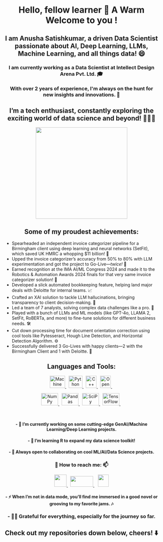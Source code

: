 ### <h1 align="center"> Hello, fellow learner 👋 A Warm Welcome to you ! </h1>

<h2 align="center"> I am Anusha Satishkumar, a driven Data Scientist passionate about AI, Deep Learning, LLMs, Machine Learning, and all things data! 😄 </h2>

<h3 align="center"> I am currently working as a Data Scientist at Intellect Design Arena Pvt. Ltd. 🎓</h4>

<h3 align="center"> With over 2 years of experience, I'm always on the hunt for new insights and innovations. 🤔 </h5>

<h2 align="center"> I’m a tech enthusiast, constantly exploring the exciting world of data science and beyond! 👩🏻‍💻 </h2>

<p align="center"> <img src="https://cdn.pixabay.com/photo/2014/09/16/20/33/sunglasses-448710_960_720.jpg" width="300" align="center"> </p>

<h2 align="center"> Some of my proudest achievements: </h2>

- Spearheaded an independent invoice categorizer pipeline for a Birmingham client using deep learning and neural networks (SetFit), which saved UK HMRC a whopping $11 billion! 💸
- Upped the invoice categorizer’s accuracy from 50% to 80% with LLM experimentation and got the project to Go-Live—*twice!* 🚀
- Earned recognition at the IMA AI/ML Congress 2024 and made it to the Robotics & Automation Awards 2024 finals for that very same invoice categorizer solution! 🎉
- Developed a slick automated bookkeeping feature, helping land major deals with Deloitte for internal teams. 📈
- Crafted an XAI solution to tackle LLM hallucinations, bringing transparency to client decision-making. 🧐
- Led a team of 7 analysts, solving complex data challenges like a pro. 🧠
- Played with a bunch of LLMs and ML models (like GPT-4o, LLAMA 2, SetFit, RoBERTa, and more) to fine-tune solutions for different business needs. 🛠️
- Cut down processing time for document orientation correction using cool tools like Pytesseract, Hough Line Detection, and Horizontal Detection Algorithm. ⚙️
- Successfully delivered 3 Go-Lives with happy clients—2 with the Birmingham Client and 1 with Deloitte. 🎯

<h2 align="center"> Languages and Tools: </h2>
<p align="center">
  <a href="https://en.wikipedia.org/wiki/Machine_learning" target="_blank">
    <img src="https://upload.wikimedia.org/wikipedia/commons/d/d5/Hey_Machine_Learning_Logo.png" alt="Machine Learning" width="50" height="40"/>
  </a>&nbsp;
  <a href="https://en.wikipedia.org/wiki/Python_(programming_language)" target="_blank">
    <img src="https://www.pngitem.com/pimgs/m/31-312064_programming-icon-png-python-logo-512-transparent-png.png" alt="Python" width="45" height="40"/>
  </a>&nbsp;
  <a href="https://en.wikipedia.org/wiki/C%2B%2B" target="_blank">
    <img src="https://upload.wikimedia.org/wikipedia/commons/thumb/1/18/ISO_C%2B%2B_Logo.svg/120px-ISO_C%2B%2B_Logo.svg.png" alt="C++" width="35" height="40"/>
  </a>&nbsp;
  <a href="https://en.wikipedia.org/wiki/OpenCV" target="_blank">
    <img src="https://upload.wikimedia.org/wikipedia/commons/3/32/OpenCV_Logo_with_text_svg_version.svg" alt="OpenCV" width="35" height="40"/>
  </a>&nbsp;
</p>
<p align="center">
  <a href="https://en.wikipedia.org/wiki/NumPy" target="_blank">
    <img src="https://upload.wikimedia.org/wikipedia/commons/thumb/3/31/NumPy_logo_2020.svg/220px-NumPy_logo_2020.svg.png" alt="NumPy" width="55" height="40"/>
  </a>&nbsp;
  <a href="https://en.wikipedia.org/wiki/Pandas_(software)" target="_blank">
    <img src="https://upload.wikimedia.org/wikipedia/commons/thumb/e/ed/Pandas_logo.svg/300px-Pandas_logo.svg.png" alt="Pandas" width="55" height="40"/>
  </a>&nbsp;
  <a href="https://en.wikipedia.org/wiki/SciPy" target="_blank">
    <img src="https://www.fullstackpython.com/img/logos/scipy.png" alt="SciPy" width="55" height="40"/>
  </a>&nbsp;
  <a href="https://en.wikipedia.org/wiki/TensorFlow" target="_blank">
    <img src="https://www.tensorflow.org/images/tf_logo_social.png" alt="TensorFlow" width="55" height="40"/>
  </a>&nbsp;
</p> 
<br>

<h4 align="center"> - 🔭 I’m currently working on some cutting-edge GenAI/Machine Learning/Deep Learning projects. </h4>
<h4 align="center"> - 🌱 I’m learning R to expand my data science toolkit! </h4>
<h4 align="center"> - 👯 Always open to collaborating on cool ML/AI/Data Science projects. </h4>

<h3 align="center">💬 How to reach me: 📫</h3>
<p align="center">
  <a href="https://www.linkedin.com/in/anusha7satish/" target="blank">
    <img src="https://content.linkedin.com/content/dam/me/business/en-us/amp/brand-site/v2/bg/LI-Bug.svg.original.svg" height="40" width="40"/>
  </a>&nbsp;
  <a href="https://www.quora.com/profile/Anusha-Satish-12" target="blank">
    <img src="https://upload.wikimedia.org/wikipedia/commons/9/91/Quora_logo_2015.svg" height="35" width="75"/>
  </a>&nbsp;&nbsp;
  <a href="https://anusha7satish.medium.com">
    <img src ="https://upload.wikimedia.org/wikipedia/commons/e/ec/Medium_logo_Monogram.svg" height="40" width="35"/>
  </a>
</p>

<h4 align="center"> - ⚡ When I’m not in data mode, you’ll find me immersed in a good novel or grooving to my favorite jams. 🎶 </h4>

<h3 align="center"> - 🙏🏻 Grateful for everything, especially for the journey so far. </h3>

<h2 align="center"> Check out my repositories down below, cheers! ⬇️ </h2>
